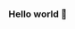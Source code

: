 
### Hello world 👋

<!--

**Descripción:**

Hola 👋 soy El Haker504:

- 🔭 Soy nuevo en esto de programar
- 🌱 Solo intento poder ayudar
- 👯 Si me quieres ayudar te lo agradecería 
- 🤔 Solo ando probando cosas sin ningún plan en específico 
- 📫 Contactame: https://elhaker504.carrd.co/
- 😄 Mi primer proyecto: https://discord.com/api/oauth2/authorize?client_id=951178661443297390&permissions=8&redirect_uri=https%3A%2F%2Fdiscord.gg%2FsHWbEfPfWY&response_type=code&scope=identify%20email%20bot%20applications.commands
- ⚡ A seguirle dando XD

ES DE QUERER NO DE PODER,de poder se puede todo.

-->
